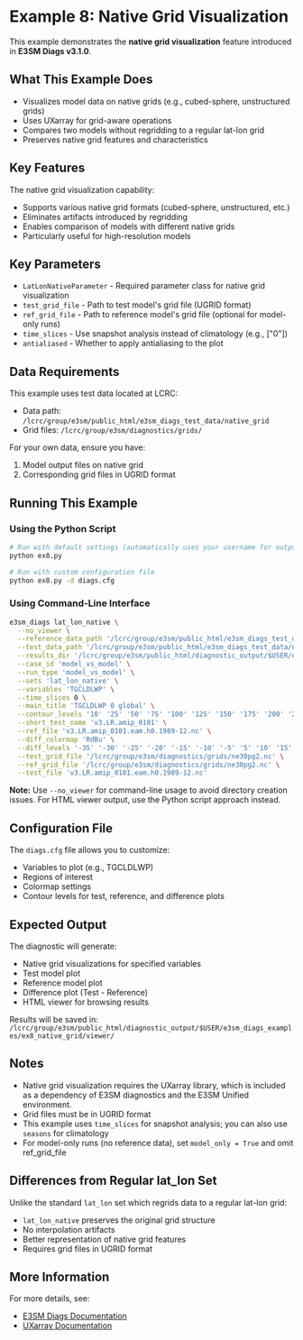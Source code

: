 # Example 8: Native Grid Visualization

This example demonstrates the **native grid visualization** feature introduced in **E3SM Diags v3.1.0**.

## What This Example Does

- Visualizes model data on native grids (e.g., cubed-sphere, unstructured grids)
- Uses UXarray for grid-aware operations
- Compares two models without regridding to a regular lat-lon grid
- Preserves native grid features and characteristics

## Key Features

The native grid visualization capability:

- Supports various native grid formats (cubed-sphere, unstructured, etc.)
- Eliminates artifacts introduced by regridding
- Enables comparison of models with different native grids
- Particularly useful for high-resolution models

## Key Parameters

- `LatLonNativeParameter` - Required parameter class for native grid visualization
- `test_grid_file` - Path to test model's grid file (UGRID format)
- `ref_grid_file` - Path to reference model's grid file (optional for model-only runs)
- `time_slices` - Use snapshot analysis instead of climatology (e.g., ["0"])
- `antialiased` - Whether to apply antialiasing to the plot

## Data Requirements

This example uses test data located at LCRC:

- Data path: `/lcrc/group/e3sm/public_html/e3sm_diags_test_data/native_grid`
- Grid files: `/lcrc/group/e3sm/diagnostics/grids/`

For your own data, ensure you have:

1. Model output files on native grid
2. Corresponding grid files in UGRID format

## Running This Example

### Using the Python Script

```bash
# Run with default settings (automatically uses your username for output directory)
python ex8.py

# Run with custom configuration file
python ex8.py -d diags.cfg 
```

### Using Command-Line Interface

```bash
e3sm_diags lat_lon_native \
  --no_viewer \
  --reference_data_path '/lcrc/group/e3sm/public_html/e3sm_diags_test_data/native_grid' \
  --test_data_path '/lcrc/group/e3sm/public_html/e3sm_diags_test_data/native_grid' \
  --results_dir '/lcrc/group/e3sm/public_html/diagnostic_output/$USER/e3sm_diags_examples/ex8_native_grid' \
  --case_id 'model_vs_model' \
  --run_type 'model_vs_model' \
  --sets 'lat_lon_native' \
  --variables 'TGCLDLWP' \
  --time_slices 0 \
  --main_title 'TGCLDLWP 0 global' \
  --contour_levels '10' '25' '50' '75' '100' '125' '150' '175' '200' '225' '250' \
  --short_test_name 'v3.LR.amip_0101' \
  --ref_file 'v3.LR.amip_0101.eam.h0.1989-12.nc' \
  --diff_colormap 'RdBu' \
  --diff_levels '-35' '-30' '-25' '-20' '-15' '-10' '-5' '5' '10' '15' '20' '25' '30' '35' \
  --test_grid_file '/lcrc/group/e3sm/diagnostics/grids/ne30pg2.nc' \
  --ref_grid_file '/lcrc/group/e3sm/diagnostics/grids/ne30pg2.nc' \
  --test_file 'v3.LR.amip_0101.eam.h0.1989-12.nc'
```

**Note:** Use `--no_viewer` for command-line usage to avoid directory creation issues. For HTML viewer output, use the Python script approach instead.

## Configuration File

The `diags.cfg` file allows you to customize:

- Variables to plot (e.g., TGCLDLWP)
- Regions of interest
- Colormap settings
- Contour levels for test, reference, and difference plots

## Expected Output

The diagnostic will generate:

- Native grid visualizations for specified variables
- Test model plot
- Reference model plot
- Difference plot (Test - Reference)
- HTML viewer for browsing results

Results will be saved in: `/lcrc/group/e3sm/public_html/diagnostic_output/$USER/e3sm_diags_examples/ex8_native_grid/viewer/`

## Notes

- Native grid visualization requires the UXarray library, which is included as a dependency of E3SM diagnostics and the E3SM Unified environment.
- Grid files must be in UGRID format
- This example uses `time_slices` for snapshot analysis; you can also use `seasons` for climatology
- For model-only runs (no reference data), set `model_only = True` and omit ref_grid_file

## Differences from Regular lat_lon Set

Unlike the standard `lat_lon` set which regrids data to a regular lat-lon grid:

- `lat_lon_native` preserves the original grid structure
- No interpolation artifacts
- Better representation of native grid features
- Requires grid files in UGRID format

## More Information

For more details, see:

- [E3SM Diags Documentation](https://e3sm-project.github.io/e3sm_diags)
- [UXarray Documentation](https://uxarray.readthedocs.io/)
